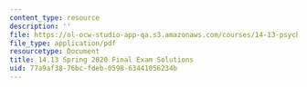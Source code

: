 ```yaml
---
content_type: resource
description: ''
file: https://ol-ocw-studio-app-qa.s3.amazonaws.com/courses/14-13-psychology-and-economics-spring-2020/77a9af3876bcfdeb059863441056234b_MIT14-13s20_final_sol.pdf
file_type: application/pdf
resourcetype: Document
title: 14.13 Spring 2020 Final Exam Solutions
uid: 77a9af38-76bc-fdeb-0598-63441056234b
---
```


